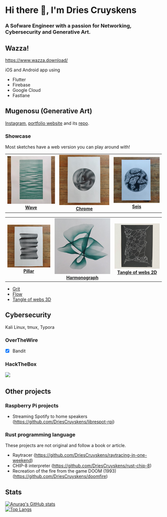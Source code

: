 # Hi there 👋, I'm Dries Cruyskens
### A Sofware Engineer with a passion for Networking, Cybersecurity and Generative Art.

## Wazza!

<https://www.wazza.download/>

iOS and Android app using

- Flutter
- Firebase
- Google Cloud
- Fastlane

## Mugenosu (Generative Art)

[Instagram](https://www.instagram.com/mugenosu/), [portfolio website](https://mugenosu.xyz/) and its [repo](https://github.com/DriesCruyskens/mugenosu).

### Showcase

Most sketches have a web version you can play around with!

<table>
  <tr>
    <td align="center">
      <a href="https://github.com/DriesCruyskens/wave">
        <img src="/images/waves1.jpg" width="300px;" alt=""/><br />
        <b>Wave</b>
      </a>
    </td>
    <td align="center">
      <a href="https://github.com/DriesCruyskens/chrome">
        <img src="/images/chrome.jpg" width="300px;" alt=""/><br />
        <b>Chrome</b>
      </a>
    </td>
    <td align="center">
      <a href="https://github.com/DriesCruyskens/seis">
        <img src="/images/seis.jpg" width="300px;" alt=""/><br />
        <b>Seis</b>
      </a>
    </td>
  </tr>
</table>

<table>
  <tr>
    <td align="center">
      <a href="https://github.com/DriesCruyskens/pillar">
        <img src="/images/IMG_20200615_153937.jpg" width="300px;" alt=""/><br />
        <b>Pillar</b>
      </a>
    </td>
    <td align="center">
      <a href="https://github.com/DriesCruyskens/harmonograph">
        <img src="/images/HG01.jpg" width="300px;" alt=""/><br />
        <b>Harmonograph</b>
      </a>
    </td>
    <td align="center">
      <a href="https://github.com/DriesCruyskens/tangle-of-webs-2D">
        <img src="/images/tangle-of-webs-2D.jpg" width="300px;" alt=""/><br />
        <b>Tangle of webs 2D</b>
      </a>
    </td>
  </tr>
</table>

- [Grit](https://github.com/DriesCruyskens/grit)
- [Flow](https://github.com/DriesCruyskens/flow)
- [Tangle of webs 3D](https://github.com/DriesCruyskens/tangle-of-webs-3D)


## Cybersecurity

Kali Linux, tmux, Typora

### OverTheWire

- [x] Bandit

### HackTheBox

[![](https://www.hackthebox.com/badge/image/116623)](https://www.hackthebox.eu/profile/116623)

<!-- 
### Writeups 
-->

## Other projects

### Raspberry Pi projects
 - Streaming Spotify to home speakers (https://github.com/DriesCruyskens/librespot-rpi)

### Rust programming language

These projects are not original and follow a book or article.

- Raytracer (<https://github.com/DriesCruyskens/raytracing-in-one-weekend>)
- CHIP-8 interpreter (<https://github.com/DriesCruyskens/rust-chip-8>)
- Recreation of the fire from the game DOOM (1993) (<https://github.com/DriesCruyskens/doomfire>)


## Stats

[![Anurag's GitHub stats](https://github-readme-stats.vercel.app/api?username=driescruyskens)](https://github.com/anuraghazra/github-readme-stats)
<br>
[![Top Langs](https://github-readme-stats.vercel.app/api/top-langs/?username=driescruyskens)](https://github.com/anuraghazra/github-readme-stats)
